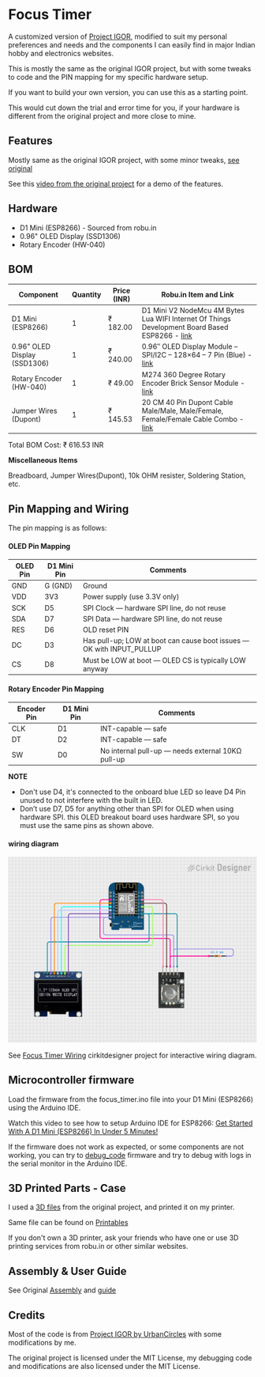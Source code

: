 # Focus Timer

A customized version of [Project IGOR](https://github.com/UrbanCircles/igor), modified to suit my personal preferences and needs and the components I can easily find in major Indian hobby and electronics websites.

This is mostly the same as the original IGOR project, but with some tweaks to code and the PIN mapping for my specific hardware setup.

If you want to build your own version, you can use this as a starting point.

This would cut down the trial and error time for you, if your hardware is different from the original project and more close to mine.

## Features

Mostly same as the original IGOR project, with some minor tweaks, [see original](https://github.com/UrbanCircles/igor#its-simple-features-v1)

See this [video from the original project](https://www.youtube.com/watch?v=Wko0zgRGtPI) for a demo of the features.

## Hardware
- D1 Mini (ESP8266) - Sourced from robu.in
- 0.96" OLED Display (SSD1306)
- Rotary Encoder (HW-040)

## BOM

| Component | Quantity | Price (INR) | Robu.in Item and Link |
|-----------|----------|-------------|--------------|
| D1 Mini (ESP8266) | 1 | ₹ 182.00  | D1 Mini V2 NodeMcu 4M Bytes Lua WIFI Internet Of Things Development Board Based ESP8266 - [link](https://robu.in/product/d1-mini-v2-nodemcu-4m-bytes-lua-wifi-internet-of-things-development-board-based-esp8266/)     |
| 0.96" OLED Display (SSD1306) | 1 | ₹ 240.00 | 0.96″ OLED Display Module – SPI/I2C – 128×64 – 7 Pin (Blue) - [link](https://robu.in/product/0-96-oled-display-module/) |
| Rotary Encoder (HW-040) | 1 | ₹ 49.00 | M274 360 Degree Rotary Encoder Brick Sensor Module - [link](https://robu.in/product/m274-360-degree-rotary-encoder-module-brick-sensor/)  |
| Jumper Wires (Dupont) | 1 | ₹ 145.53 | 20 CM 40 Pin Dupont Cable Male/Male, Male/Female, Female/Female Cable Combo - [link](https://robu.in/product/20-cm-40-pin-dupont-male-male-male-female-female-female-cable-combo/)   |

Total BOM Cost: ₹ 616.53 INR

**Miscellaneous Items**

Breadboard, Jumper Wires(Dupont), 10k OHM resister, Soldering Station, etc.

## Pin Mapping and Wiring

The pin mapping is as follows:

#### OLED Pin Mapping

| OLED Pin | D1 Mini Pin | Comments                                                                 |
|----------|-------------|--------------------------------------------------------------------------|
| GND      | G (GND)     | Ground                                                                   |
| VDD      | 3V3         | Power supply (use 3.3V only)                                             |
| SCK      | D5          | SPI Clock — hardware SPI line, do not reuse                              |
| SDA      | D7          | SPI Data — hardware SPI line, do not reuse                               |
| RES      | D6          | OLD reset PIN                                                            |
| DC       | D3          | Has pull-up; LOW at boot can cause boot issues — OK with INPUT_PULLUP    |
| CS       | D8          | Must be LOW at boot — OLED CS is typically LOW anyway                    |


#### Rotary Encoder Pin Mapping

| Encoder Pin | D1 Mini Pin | Comments                                              |
|-------------|-------------|-------------------------------------------------------|
| CLK         | D1          | INT-capable — safe                                    |
| DT          | D2          | INT-capable — safe                                    |
| SW          | D0          | No internal pull-up — needs external 10KΩ pull-up     |


**NOTE**
- Don't use D4, it's connected to the onboard blue LED so leave D4 Pin unused to not interfere with the built in LED.
- Don’t use D7, D5 for anything other than SPI for OLED when using hardware SPI. this OLED breakout board uses hardware SPI, so you must use the same pins as shown above.


#### wiring diagram

![wiring image](./circuit_image.png)

See [Focus Timer Wiring](https://app.cirkitdesigner.com/project/0dea471c-eeaa-448d-815e-7a7b2d2015ea) cirkitdesigner project for interactive wiring diagram.


## Microcontroller firmware

Load the firmware from the focus_timer.ino file into your D1 Mini (ESP8266) using the Arduino IDE.

Watch this video to see how to setup Arduino IDE for ESP8266: [Get Started With A D1 Mini (ESP8266) In Under 5 Minutes!](https://www.youtube.com/watch?v=WnRk8w7SyTo)


If the firmware does not work as expected, or some components are not working, you can try to [debug_code](./debug_code/) firmware and try to debug with logs in the serial monitor in the Arduino IDE.

## 3D Printed Parts - Case

I used a [3D files](https://github.com/UrbanCircles/igor/tree/main/3D%20Parts) from the original project, and printed it on my printer.

Same file can be found on [Printables](https://www.printables.com/model/1019283-project-igor-open-source-offline-loyal-cheerful-fo)

If you don't own a 3D printer, ask your friends who have one or use 3D printing services from robu.in or other similar websites.

## Assembly & User Guide

See Original [Assembly](https://github.com/UrbanCircles/igor#assembly) and [guide](https://github.com/UrbanCircles/igor#user-guide)

## Credits

Most of the code is from [Project IGOR by UrbanCircles](https://github.com/UrbanCircles/igor) with some modifications by me.

The original project is licensed under the MIT License, my debugging code and modifications are also licensed under the MIT License.
